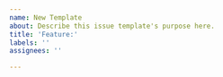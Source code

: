 ```yaml
---
name: New Template
about: Describe this issue template's purpose here.
title: 'Feature:'
labels: ''
assignees: ''

---
```



